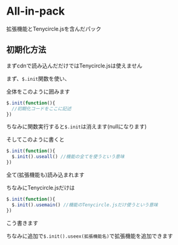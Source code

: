 # All-in-pack
拡張機能とTenycircle.jsを含んだパック
## 初期化方法
まずcdnで読み込んだだけではTenycircle.jsは使えません

まず、`$.init`関数を使い、

全体をこのように囲みます
```javascript
$.init(function(){
  //初期化コードをここに記述
})
```
ちなみに関数実行すると`$.init`は消えます(nullになります)

そしてこのように書くと
```javascript
$.init(function(){
  $.init().useall() //機能の全てを使うという意味
})
```
全て(拡張機能も)読み込まれます

ちなみにTenycircle.jsだけは

```javascript
$.init(function(){
  $.init().usemain() //機能のTenycircle.jsだけ使うという意味
})
```
こう書きます

ちなみに追加で`$.init().useex(拡張機能名)`で拡張機能を追加できます
